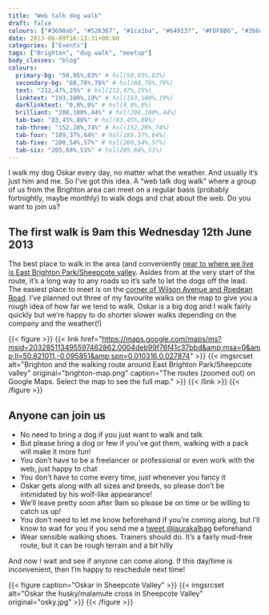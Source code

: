 ```yaml
---
title: "Web talk dog walk"
draft: false
colours: ["#3698ab", "#526367", "#1ca1ba", "#649137", "#FDF8B6", "#3b6a2a", "#FFFFDF"]
date: 2013-06-09T16:13:31+00:00
categories: ["Events"]
tags: ["Brighton", "dog walk", "meetup"]
body_classes: "blog"
colours:
  primary-bg: "58,95%,83%" # hsl(58,95%,83%)
  secondary-bg: "60,76%,76%" # hsl(60,76%,76%)
  text: "212,47%,25%" # hsl(212,47%,25%)
  linktext: "193,100%,19%" # hsl(193,100%,19%)
  darklinktext: "0,0%,0%" # hsl(0,0%,0%)
  brilliant: "208,100%,44%" # hsl(208,100%,44%)
  tab-two: "83,45%,80%" # hsl(83,45%,80%)
  tab-three: "152,28%,74%" # hsl(152,28%,74%)
  tab-four: "189,37%,64%" # hsl(189,37%,64%)
  tab-five: "200,54%,57%" # hsl(200,54%,57%)
  tab-six: "205,68%,51%" # hsl(205,68%,51%)
---
```


I walk my dog Oskar every day, no matter what the weather. And usually it’s just him and me. So I’ve got this idea. A “web talk dog walk” where a group of us from the Brighton area can meet on a regular basis (probably fortnightly, maybe monthly) to walk dogs and chat about the web. Do you want to join us?

## The first walk is 9am this Wednesday 12th June 2013

The best place to walk in the area (and conveniently [near to where we live is East Brighton Park/Sheepcote valley](https://maps.google.com/maps/ms?msid=203285113495597462862.0004deb99f76f41c37bbd&amp;msa=0&amp;ll=50.816724,-0.102396&amp;spn=0.00281,0.006968). Asides from at the very start of the route, it’s a long way to any roads so it’s safe to let the dogs off the lead. The easiest place to meet is on the [corner of Wilson Avenue and Roedean Road](https://maps.google.com/maps/ms?msid=203285113495597462862.0004deb99f76f41c37bbd&amp;msa=0&amp;ll=50.816724,-0.102396&amp;spn=0.00281,0.006968). I’ve planned out three of my favourite walks on the map to give you a rough idea of how far we tend to walk. Oskar is a big dog and I walk fairly quickly but we’re happy to do shorter slower walks depending on the company and the weather(!)

{{< figure >}}
  {{< link href="https://maps.google.com/maps/ms?msid=203285113495597462862.0004deb99f76f41c37bbd&amp;msa=0&amp;ll=50.821011,-0.095851&amp;spn=0.010316,0.027874" >}}
  	{{< imgsrcset alt="Brighton and the walking route around East Brighton Park/Sheepcote valley" original="brighton-map.png" caption="The routes (zoomed out) on Google Maps. Select the map to see the full map." >}}
  {{< /link >}}
{{< /figure >}}

## Anyone can join us

* No need to bring a dog if you just want to walk and talk
* But please bring a dog or few if you’ve got them, walking with a pack will make it more fun!
* You don’t have to be a freelancer or professional or even work with the web, just happy to chat
* You don’t have to come every time, just whenever you fancy it
* Oskar gets along with all sizes and breeds, so please don’t be intimidated by his wolf-like appearance!
* We’ll leave pretty soon after 9am so please be on time or be willing to catch us up!
* You don’t need to let me know beforehand if you’re coming along, but I’ll know to wait for you if you send me a [tweet @laurakalbag](http://twitter.com/laurakalbag) beforehand
* Wear sensible walking shoes. Trainers should do. It’s a fairly mud-free route, but it can be rough terrain and a bit hilly

And now I wait and see if anyone can come along. If this day/time is inconvenient, then I’m happy to reschedule next time!

{{< figure caption="Oskar in Sheepcote Valley" >}}
  {{< imgsrcset alt="Oskar the husky/malamute cross in Sheepcote Valley" original="osky.jpg" >}}
{{< /figure >}}


